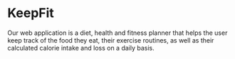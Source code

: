 # KeepFit
Our web application is a diet, health and fitness planner that helps the user keep track of the food they eat, their exercise routines, as well as their calculated calorie intake and loss on a daily basis. 
